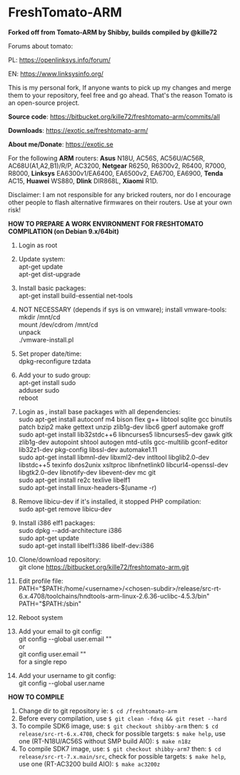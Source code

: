 # **FreshTomato-ARM** #

**Forked off from Tomato-ARM by Shibby, builds compiled by @kille72**

Forums about tomato:

PL: https://openlinksys.info/forum/

EN: https://www.linksysinfo.org/

This is my personal fork, If anyone wants to pick up my changes and merge them to your repository, feel free and go ahead. That's the reason Tomato is an open-source project.

**Source code**: https://bitbucket.org/kille72/freshtomato-arm/commits/all

**Downloads**: https://exotic.se/freshtomato-arm/

**About me/Donate**: https://exotic.se

For the following **ARM** routers: **Asus** N18U, AC56S, AC56U/AC56R, AC68U(A1,A2,B1)/R/P, AC3200, **Netgear** R6250, R6300v2, R6400, R7000, R8000, **Linksys** EA6300v1/EA6400, EA6500v2, EA6700, EA6900, **Tenda** AC15, **Huawei** WS880, **Dlink** DIR868L, **Xiaomi** R1D.

Disclaimer: I am not responsible for any bricked routers, nor do I encourage other people to flash alternative firmwares on their routers. Use at your own risk!


**HOW TO PREPARE A WORK ENVIRONMENT FOR FRESHTOMATO COMPILATION (on Debian 9.x/64bit)**

1. Login as root

2. Update system:  
    apt-get update  
    apt-get dist-upgrade  

3. Install basic packages:  
    apt-get install build-essential net-tools  

4. NOT NECESSARY (depends if sys is on vmware); install vmware-tools:  
    mkdir /mnt/cd  
    mount /dev/cdrom /mnt/cd  
    unpack  
    ./vmware-install.pl  

5. Set proper date/time:  
    dpkg-reconfigure tzdata  

6. Add your <username> to sudo group:  
    apt-get install sudo  
    adduser <username> sudo  
    reboot  

7. Login as <username>, install base packages with all dependencies:  
    sudo apt-get install autoconf m4 bison flex g++ libtool sqlite gcc binutils patch bzip2 make gettext unzip zlib1g-dev libc6 gperf automake groff  
    sudo apt-get install lib32stdc++6 libncurses5 libncurses5-dev gawk gitk zlib1g-dev autopoint shtool autogen mtd-utils gcc-multilib gconf-editor lib32z1-dev pkg-config libssl-dev automake1.11  
    sudo apt-get install libmnl-dev libxml2-dev intltool libglib2.0-dev libstdc++5 texinfo dos2unix xsltproc libnfnetlink0 libcurl4-openssl-dev libgtk2.0-dev libnotify-dev libevent-dev mc git  
    sudo apt-get install re2c texlive libelf1  
    sudo apt-get install linux-headers-$(uname -r)

8. Remove libicu-dev if it's installed, it stopped PHP compilation:  
    sudo apt-get remove libicu-dev  

9. Install i386 elf1 packages:  
    sudo dpkg --add-architecture i386  
    sudo apt-get update  
    sudo apt-get install libelf1:i386 libelf-dev:i386  

10. Clone/download repository:  
    git clone https://bitbucket.org/kille72/freshtomato-arm.git <chosen-subdir>  

11. Edit profile file:  
    PATH="$PATH:/home/<username>/<chosen-subdir>/release/src-rt-6.x.4708/toolchains/hndtools-arm-linux-2.6.36-uclibc-4.5.3/bin"  
    PATH="$PATH:/sbin"  

12. Reboot system  

13. Add your email to git config:  
    git config --global user.email "<email-address>"  
   or  
    git config user.email "<email-address>"  
   for a single repo  

14. Add your username to git config:  
    git config --global user.name <name>  


**HOW TO COMPILE**

1. Change dir to git repository ie: ```$ cd /freshtomato-arm```  
2. Before every compilation, use ```$ git clean -fdxq && git reset --hard```  
3. To compile SDK6 image, use: ```$ git checkout shibby-arm``` then: ```$ cd release/src-rt-6.x.4708```, check for possible targets: ```$ make help```, use one (RT-N18U/AC56S without SMP build AIO): ```$ make n18z```  
4. To compile SDK7 image, use: ```$ git checkout shibby-arm7``` then: ```$ cd release/src-rt-7.x.main/src```, check for possible targets: ```$ make help```, use one (RT-AC3200 build AIO): ```$ make ac3200z```  

